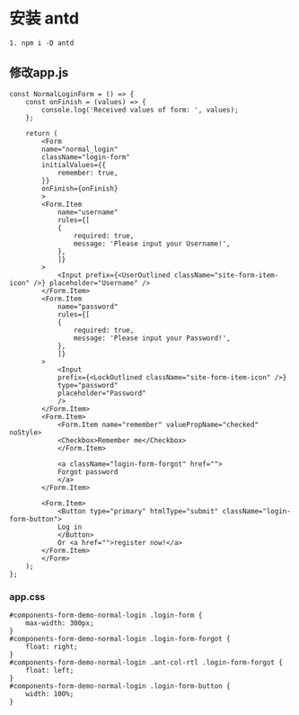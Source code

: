 # 安装 antd
    1. npm i -D antd

## 修改app.js
    const NormalLoginForm = () => {
        const onFinish = (values) => {
            console.log('Received values of form: ', values);
        };

        return (
            <Form
            name="normal_login"
            className="login-form"
            initialValues={{
                remember: true,
            }}
            onFinish={onFinish}
            >
            <Form.Item
                name="username"
                rules={[
                {
                    required: true,
                    message: 'Please input your Username!',
                },
                ]}
            >
                <Input prefix={<UserOutlined className="site-form-item-icon" />} placeholder="Username" />
            </Form.Item>
            <Form.Item
                name="password"
                rules={[
                {
                    required: true,
                    message: 'Please input your Password!',
                },
                ]}
            >
                <Input
                prefix={<LockOutlined className="site-form-item-icon" />}
                type="password"
                placeholder="Password"
                />
            </Form.Item>
            <Form.Item>
                <Form.Item name="remember" valuePropName="checked" noStyle>
                <Checkbox>Remember me</Checkbox>
                </Form.Item>

                <a className="login-form-forgot" href="">
                Forgot password
                </a>
            </Form.Item>

            <Form.Item>
                <Button type="primary" htmlType="submit" className="login-form-button">
                Log in
                </Button>
                Or <a href="">register now!</a>
            </Form.Item>
            </Form>
        );
    };

### app.css
    #components-form-demo-normal-login .login-form {
        max-width: 300px;
    }
    #components-form-demo-normal-login .login-form-forgot {
        float: right;
    }
    #components-form-demo-normal-login .ant-col-rtl .login-form-forgot {
        float: left;
    }
    #components-form-demo-normal-login .login-form-button {
        width: 100%;
    }